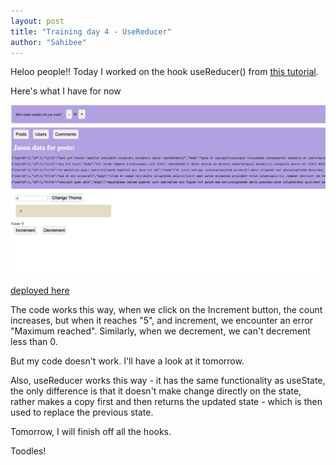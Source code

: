 ```yaml
---
layout: post
title: "Training day 4 - UseReducer"
author: "Sahibee"
---
```



Heloo people!!
Today I worked on the hook useReducer() from [this tutorial](https://www.youtube.com/watch?v=rgp_iCVS8ys).


Here's what I have for now

 ![issue-1](../images/useReducer.png)

 [deployed here](https://demo-hooks.vercel.app/)

 The code works this way, when we click on the Increment button, the count increases, but when it reaches "5", and increment, we encounter an error "Maximum reached". Similarly, when we decrement, we can't decrement less than 0.

 But my code doesn't work. I'll have a look at it tomorrow.

 Also, useReducer works this way - it has the same functionality as useState, the only difference is that it doesn't make change directly on the state, rather makes a copy first and then returns the updated state - which is then used to replace the previous state.

 Tomorrow, I will finish off all the hooks.


Toodles!
